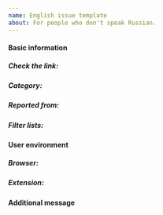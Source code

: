 ```yaml
---
name: English issue template
about: For people who don't speak Russian.
---
```


#### Basic information
<!-- Рядом с этой фразой, укажите ссылку, которую вы хотите проверить. Please specify all links in Inline code (see here https://guides.github.com/features/mastering-markdown/). -->
##### **Check the link:**
<!-- There are two categories: anti-ad block and popup. -->
##### **Category:** 
<!-- What country your IP address is in. -->
##### **Reported from:** 
<!-- Specify all your filter lists. If you are subscribed to something unofficial, please provide links to these sheets. Please specify all links in Inline code (see here https://guides.github.com/features/mastering-markdown/). -->
##### **Filter lists:**

#### User environment
##### **Browser:** 
##### **Extension:** 

#### Additional message

